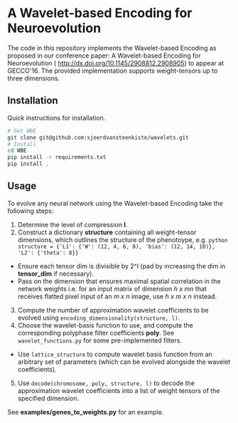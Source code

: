 # A Wavelet-based Encoding for Neuroevolution

The code in this repository implements the Wavelet-based Encoding as proposed in our conference paper: A Wavelet-based Encoding for Neuroevolution (
http://dx.doi.org/10.1145/2908812.2908905) to appear at GECCO'16. The provided implementation supports weight-tensors up to three dimensions. 


## Installation

Quick instructions for installation.

```bash
# Get WBE
git clone git@github.com:sjoerdvansteenkiste/wavelets.git
# Install
cd WBE
pip install -r requirements.txt
pip install .
``` 

## Usage 


To evolve any neural network using the Wavelet-based Encoding take the following steps:

1. Determine the level of compression **l**.
2. Construct a dictionary **structure** containing all weight-tensor dimensions, which outlines the structure of the 
phenotoype, e.g. ```python structure = {'L1': {'W': (12, 4, 6, 8), 'bias': (12, 14, 10)}, 'L2': {'theta': 8}}```
  * Ensure each tensor dim is divisible by 2^l (pad by increasing the dim in **tensor_dim** if necessary).
  * Pass on the dimension that ensures maximal spatial correlation in the network weights i.e. for an input matrix of 
    dimension *h x mn* that receives flatted pixel input of an *m x n* image, use *h x m x n* instead.
3. Compute the number of approximation wavelet coefficients to be evolved using `encoding_dimensionality(structure, l)`.
4. Choose the wavelet-basis function to use, and compute the corresponding polyphase filter coefficients **poly**. 
   See `wavelet_functions.py` for some pre-implemented filters.
  * Use `lattice_structure` to compute wavelet basis function from an arbitrary set of parameters (which can be 
    evolved alongside the wavelet coefficients).
5. Use `decode(chromosome, poly, structure, l)` to decode the approximation wavelet coefficients into a list of weight 
tensors of the specified dimension.

See **examples/genes_to_weights.py** for an example. 